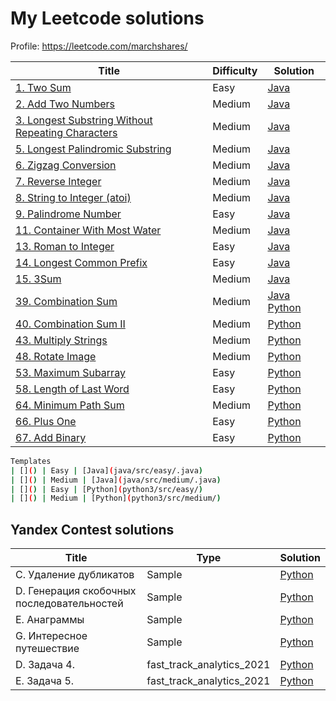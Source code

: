 # My Leetcode solutions

Profile: https://leetcode.com/marchshares/


| Title | Difficulty | Solution |
| ----- | ----- |  ----- |
| [1. Two Sum](https://leetcode.com/problems/two-sum) | Easy | [Java](java/src//easy/_1TwoSum.java) 
| [2. Add Two Numbers](https://leetcode.com/problems/add-two-numbers) | Medium | [Java](java/src/medium/_2AddTwoNumbers.java) 
| [3. Longest Substring Without Repeating Characters](https://leetcode.com/problems/longest-substring-without-repeating-characters) | Medium | [Java](java/src/medium/_3LongestSubstringWithoutRepeatingCharacters.java) 
| [5. Longest Palindromic Substring](https://leetcode.com/problems/longest-palindromic-substring) | Medium | [Java](java/src/medium/_5LongestPalindromicSubstring.java) 
| [6. Zigzag Conversion](https://leetcode.com/problems/zigzag-conversion) | Medium | [Java](java/src/medium/_6ZigzagConversion.java) 
| [7. Reverse Integer](https://leetcode.com/problems/reverse-integer) | Medium | [Java](java/src/medium/_7ReverseInteger.java) 
| [8. String to Integer (atoi)](https://leetcode.com/problems/string-to-integer-atoi) | Medium | [Java](java/src/medium/_8StringToInteger.java) 
| [9. Palindrome Number](https://leetcode.com/problems/palindrome-number) | Easy | [Java](java/src//easy/_9PalindromeNumber.java) 
| [11. Container With Most Water](https://leetcode.com/problems/container-with-most-water) | Medium | [Java](java/src/medium/_11ContainerWithMostWater.java) 
| [13. Roman to Integer](https://leetcode.com/problems/roman-to-integer) | Easy | [Java](java/src//easy/_13RomanToInteger.java) 
| [14. Longest Common Prefix](https://leetcode.com/problems/longest-common-prefix) | Easy | [Java](java/src//easy/_14LongestCommonPrefix.java)
| [15. 3Sum](https://leetcode.com/problems/3sum) | Medium | [Java](java/src/medium/_15ThreeSum.java)
| [39. Combination Sum](https://leetcode.com/problems/combination-sum/) | Medium | [Java](java/src/medium/_39CombinationSum.java) [Python](python3/src/medium/_39_combination_sum.py)
| [40. Combination Sum II](https://leetcode.com/problems/combination-sum-ii/) | Medium | [Python](python3/src/medium/_40_combination_sum_II.py) 
| [43. Multiply Strings](https://leetcode.com/problems/multiply-strings/) | Medium | [Python](python3/src/medium/_43_multiply_strings.py)
| [48. Rotate Image](https://leetcode.com/problems/rotate-image/) | Medium | [Python](python3/src/medium/_48_Rotate_Image.py)
| [53. Maximum Subarray](https://leetcode.com/problems/maximum-subarray/) | Easy | [Python](python3/src/easy/_53_maximum_subarray.py) 
| [58. Length of Last Word](https://leetcode.com/problems/length-of-last-word/) | Easy | [Python](python3/src/easy/_58_length_of_last_word.py) 
| [64. Minimum Path Sum](https://leetcode.com/problems/minimum-path-sum/submissions/) | Medium | [Python](python3/src/medium/_64_Minimum_Path_Sum.py) 
| [66. Plus One](https://leetcode.com/problems/plus-one/) | Easy | [Python](python3/src/easy/_66_plus_one.py) 
| [67. Add Binary](https://leetcode.com/problems/add-binary/) | Easy | [Python](python3/src/easy/_67_Add_Binary.py) 

```sh
Templates
| []() | Easy | [Java](java/src/easy/.java) 
| []() | Medium | [Java](java/src/medium/.java)    
| []() | Easy | [Python](python3/src/easy/) 
| []() | Medium | [Python](python3/src/medium/) 
```

## Yandex Contest solutions
| Title | Type | Solution |
| ----- | ----- | ----- |
| C. Удаление дубликатов | Sample | [Python](yandex_contest/sample/task3.py)
| D. Генерация скобочных последовательностей | Sample | [Python](yandex_contest/sample/task4.py) 
| E. Анаграммы | Sample | [Python](yandex_contest/sample/task5.py) 
| G. Интересное путешествие | Sample | [Python](yandex_contest/sample/task6.py)  
| D. Задача 4. | fast_track_analytics_2021 | [Python](yandex_contest/fast_track_analytics_2021/task4.py)
| E. Задача 5. | fast_track_analytics_2021 | [Python](yandex_contest/fast_track_analytics_2021/task5.py)


